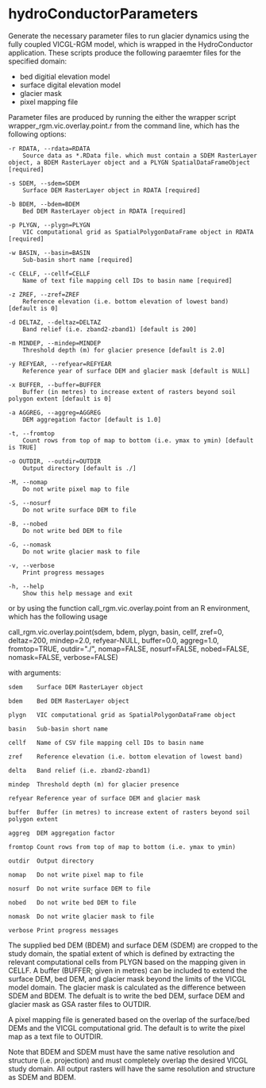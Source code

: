 # hydroConductorParameters
Generate the necessary parameter files to run glacier dynamics using the fully coupled VICGL-RGM model, which is wrapped in the HydroConductor application. These scripts produce the following paraemter files for the specified domain:
  + bed digitial elevation model
  + surface digital elevation model
  + glacier mask
  + pixel mapping file

Parameter files are produced by running the either the wrapper script wrapper_rgm.vic.overlay.point.r from the command line, which has the following options:

	-r RDATA, --rdata=RDATA
		Source data as *.RData file. which must contain a SDEM RasterLayer object, a BDEM RasterLayer object and a PLYGN SpatialDataFrameObject [required]

	-s SDEM, --sdem=SDEM
		Surface DEM RasterLayer object in RDATA [required]

	-b BDEM, --bdem=BDEM
		Bed DEM RasterLayer object in RDATA [required]

	-p PLYGN, --plygn=PLYGN
		VIC computational grid as SpatialPolygonDataFrame object in RDATA [required]

	-w BASIN, --basin=BASIN
		Sub-basin short name [required]

	-c CELLF, --cellf=CELLF
		Name of text file mapping cell IDs to basin name [required]

	-z ZREF, --zref=ZREF
		Reference elevation (i.e. bottom elevation of lowest band) [default is 0]

	-d DELTAZ, --deltaz=DELTAZ
		Band relief (i.e. zband2-zband1) [default is 200]

	-m MINDEP, --mindep=MINDEP
		Threshold depth (m) for glacier presence [default is 2.0]

	-y REFYEAR, --refyear=REFYEAR
		Reference year of surface DEM and glacier mask [default is NULL]

	-x BUFFER, --buffer=BUFFER
		Buffer (in metres) to increase extent of rasters beyond soil polygon extent [default is 0]

	-a AGGREG, --aggreg=AGGREG
		DEM aggregation factor [default is 1.0]

	-t, --fromtop
		Count rows from top of map to bottom (i.e. ymax to ymin) [default is TRUE]

	-o OUTDIR, --outdir=OUTDIR
		Output directory [default is ./]

	-M, --nomap
		Do not write pixel map to file

	-S, --nosurf
		Do not write surface DEM to file

	-B, --nobed
		Do not write bed DEM to file

	-G, --nomask
		Do not write glacier mask to file

	-v, --verbose
		Print progress messages

	-h, --help
		Show this help message and exit

or by using the function call_rgm.vic.overlay.point from an R environment, which has the following usage

call_rgm.vic.overlay.point(sdem, bdem, plygn, basin, cellf, zref=0, deltaz=200, mindep=2.0, refyear-NULL,
                                         buffer=0.0, aggreg=1.0, fromtop=TRUE, outdir="./", nomap=FALSE, nosurf=FALSE,
                                         nobed=FALSE, nomask=FALSE, verbose=FALSE)

with arguments:

    sdem    Surface DEM RasterLayer object

    bdem    Bed DEM RasterLayer object

    plygn   VIC computational grid as SpatialPolygonDataFrame object

    basin   Sub-basin short name

    cellf   Name of CSV file mapping cell IDs to basin name

    zref    Reference elevation (i.e. bottom elevation of lowest band)

    delta   Band relief (i.e. zband2-zband1)

    mindep  Threshold depth (m) for glacier presence

    refyear Reference year of surface DEM and glacier mask

    buffer  Buffer (in metres) to increase extent of rasters beyond soil polygon extent

    aggreg  DEM aggregation factor

    fromtop Count rows from top of map to bottom (i.e. ymax to ymin)

    outdir  Output directory

    nomap   Do not write pixel map to file

    nosurf  Do not write surface DEM to file

    nobed   Do not write bed DEM to file

    nomask  Do not write glacier mask to file

    verbose Print progress messages


The supplied bed DEM (BDEM) and surface DEM (SDEM) are cropped to the study domain, the spatial extent of which is defined by extracting the relevant computational cells from PLYGN based on the mapping given in CELLF. A buffer (BUFFER; given in metres) can be included to extend the surface DEM, bed DEM, and glacier mask beyond the limits of the VICGL model domain. The glacier mask is calculated as the difference between SDEM and BDEM. The defualt is to write the bed DEM, surface DEM and glacier mask as GSA raster files to OUTDIR.

A pixel mapping file is generated based on the overlap of the surface/bed DEMs and the VICGL computational grid. The default is to write the pixel map as a text file to OUTDIR.

Note that BDEM and SDEM must have the same native resolution and structure (i.e. projection) and must completely overlap the desired VICGL study domain. All output rasters will have the same resolution and structure as SDEM and BDEM.
